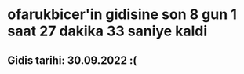 # ofarukbicer'in gidisine son 8 gun 1 saat 27 dakika 33 saniye kaldi

## Gidis tarihi: 30.09.2022 :(